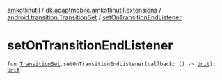 [amkotlinutil](../../index.md) / [dk.adaptmobile.amkotlinutil.extensions](../index.md) / [android.transition.TransitionSet](index.md) / [setOnTransitionEndListener](set-on-transition-end-listener.md)

# setOnTransitionEndListener

`fun `[`TransitionSet`](https://developer.android.com/reference/android/transition/TransitionSet.html)`.setOnTransitionEndListener(callback: () -> `[`Unit`](https://kotlinlang.org/api/latest/jvm/stdlib/kotlin/-unit/index.html)`): `[`Unit`](https://kotlinlang.org/api/latest/jvm/stdlib/kotlin/-unit/index.html)